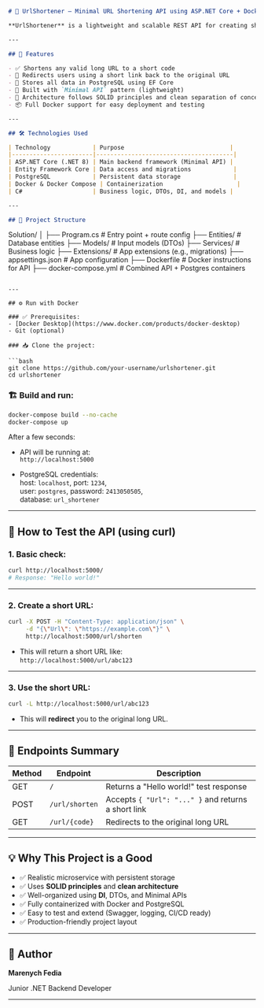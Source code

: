 ```markdown
# 🔗 UrlShortener — Minimal URL Shortening API using ASP.NET Core + Docker + PostgreSQL

**UrlShortener** is a lightweight and scalable REST API for creating short links from long URLs. It's built with **ASP.NET Core (.NET 8)** following clean architecture principles like **SOLID**, **Dependency Injection**, and uses **Entity Framework Core** with a **PostgreSQL** database. The project is fully containerized using **Docker Compose**, making it easy to run anywhere.

---

## 🚀 Features

- ✅ Shortens any valid long URL to a short code
- 🔁 Redirects users using a short link back to the original URL
- 💾 Stores all data in PostgreSQL using EF Core
- 🔧 Built with `Minimal API` pattern (lightweight)
- 🧱 Architecture follows SOLID principles and clean separation of concerns
- 📦 Full Docker support for easy deployment and testing

---

## 🛠️ Technologies Used

| Technology            | Purpose                              |
|-----------------------|---------------------------------------|
| ASP.NET Core (.NET 8) | Main backend framework (Minimal API) |
| Entity Framework Core | Data access and migrations            |
| PostgreSQL            | Persistent data storage               |
| Docker & Docker Compose | Containerization                     |
| C#                    | Business logic, DTOs, DI, and models |

---

## 📁 Project Structure

```
Solution/
│
├── Program.cs               # Entry point + route config
├── Entities/                # Database entities
├── Models/                  # Input models (DTOs)
├── Services/                # Business logic
├── Extensions/              # App extensions (e.g., migrations)
├── appsettings.json         # App configuration
├── Dockerfile               # Docker instructions for API
├── docker-compose.yml       # Combined API + Postgres containers
```

---

## ⚙️ Run with Docker

### ✅ Prerequisites:
- [Docker Desktop](https://www.docker.com/products/docker-desktop)
- Git (optional)

### 📥 Clone the project:

```bash
git clone https://github.com/your-username/urlshortener.git
cd urlshortener
```

### 🏗️ Build and run:

```bash
docker-compose build --no-cache
docker-compose up
```

After a few seconds:

- API will be running at:  
  `http://localhost:5000`

- PostgreSQL credentials:  
  host: `localhost`, port: `1234`,  
  user: `postgres`, password: `2413050505`,  
  database: `url_shortener`

---

## 🧪 How to Test the API (using curl)

### 1. Basic check:

```bash
curl http://localhost:5000/
# Response: "Hello world!"
```

---

### 2. Create a short URL:

```bash
curl -X POST -H "Content-Type: application/json" \
     -d "{\"Url\": \"https://example.com\"}" \
     http://localhost:5000/url/shorten
```

- This will return a short URL like:  
  `http://localhost:5000/url/abc123`

---

### 3. Use the short URL:

```bash
curl -L http://localhost:5000/url/abc123
```

- This will **redirect** you to the original long URL.

---

## 🔄 Endpoints Summary

| Method | Endpoint              | Description                             |
|--------|-----------------------|-----------------------------------------|
| GET    | `/`                   | Returns a "Hello world!" test response  |
| POST   | `/url/shorten`        | Accepts `{ "Url": "..." }` and returns a short link |
| GET    | `/url/{code}`         | Redirects to the original long URL      |

---

## 💡 Why This Project is a Good

- ✅ Realistic microservice with persistent storage
- ✅ Uses **SOLID principles** and **clean architecture**
- ✅ Well-organized using **DI**, DTOs, and Minimal APIs
- ✅ Fully containerized with Docker and PostgreSQL
- ✅ Easy to test and extend (Swagger, logging, CI/CD ready)
- ✅ Production-friendly project layout

---

## 👤 Author

**Marenych Fedia**  

Junior .NET Backend Developer

---
```
